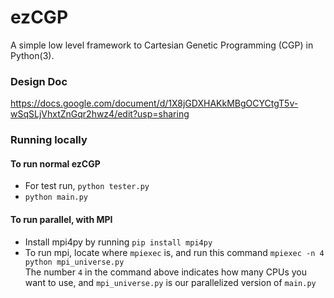 # ezCGP
A simple low level framework to Cartesian Genetic Programming (CGP) in Python(3).

### Design Doc
https://docs.google.com/document/d/1X8jGDXHAKkMBgOCYCtgT5v-wSqSLjVhxtZnGqr2hwz4/edit?usp=sharing


### Running locally
#### To run normal ezCGP
* For test run, `python tester.py`
* `python main.py`

#### To run parallel, with MPI
* Install mpi4py by running
`pip install mpi4py`
* To run mpi, locate where `mpiexec` is, and run this command
`mpiexec -n 4 python mpi_universe.py`   
The number `4` in the command above indicates how many CPUs you want to use, and `mpi_universe.py` is our parallelized version of `main.py`
